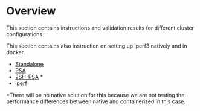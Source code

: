 # Overview

This section contains instructions and validation results for different cluster configurations.

This section contains also instruction on setting up iperf3 natively and in docker.

* [Standalone](https://github.com/Asim-A/scaling-wiz/tree/master/cluster-configs/standalone)
* [PSA](https://github.com/Asim-A/scaling-wiz/tree/master/cluster-configs/PSA)
* [2SH-PSA](https://githubcom/Asim-A/scaling-wiz/tree/master/cluster-configs/2sh-psa) \*
* [iperf](https://githubcom/Asim-A/scaling-wiz/tree/master/cluster-configs/iperf)

*There will be no native solution for this because we are not testing the performance differences between native and containerized in this case.
